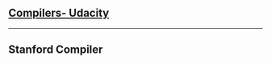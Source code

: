 ## [Compilers- Udacity](https://www.udacity.com/course/compilers-theory-and-practice--ud168)
---
##  Stanford Compiler
